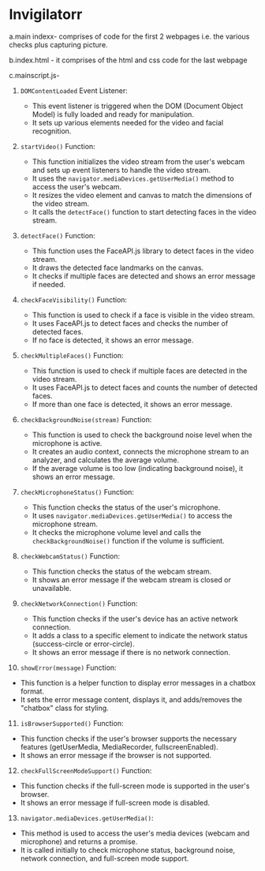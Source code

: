 # Invigilatorr
a.main indexx- comprises of code for the first 2 webpages i.e. the various checks plus capturing picture.

b.index.html - it comprises of the html and css code for the last webpage

c.mainscript.js-
1. `DOMContentLoaded` Event Listener:
   - This event listener is triggered when the DOM (Document Object Model) is fully loaded and ready for manipulation.
   - It sets up various elements needed for the video and facial recognition.

2. `startVideo()` Function:
   - This function initializes the video stream from the user's webcam and sets up event listeners to handle the video stream.
   - It uses the `navigator.mediaDevices.getUserMedia()` method to access the user's webcam.
   - It resizes the video element and canvas to match the dimensions of the video stream.
   - It calls the `detectFace()` function to start detecting faces in the video stream.

3. `detectFace()` Function:
   - This function uses the FaceAPI.js library to detect faces in the video stream.
   - It draws the detected face landmarks on the canvas.
   - It checks if multiple faces are detected and shows an error message if needed.

4. `checkFaceVisibility()` Function:
   - This function is used to check if a face is visible in the video stream.
   - It uses FaceAPI.js to detect faces and checks the number of detected faces.
   - If no face is detected, it shows an error message.

5. `checkMultipleFaces()` Function:
   - This function is used to check if multiple faces are detected in the video stream.
   - It uses FaceAPI.js to detect faces and counts the number of detected faces.
   - If more than one face is detected, it shows an error message.

6. `checkBackgroundNoise(stream)` Function:
   - This function is used to check the background noise level when the microphone is active.
   - It creates an audio context, connects the microphone stream to an analyzer, and calculates the average volume.
   - If the average volume is too low (indicating background noise), it shows an error message.

7. `checkMicrophoneStatus()` Function:
   - This function checks the status of the user's microphone.
   - It uses `navigator.mediaDevices.getUserMedia()` to access the microphone stream.
   - It checks the microphone volume level and calls the `checkBackgroundNoise()` function if the volume is sufficient.

8. `checkWebcamStatus()` Function:
   - This function checks the status of the webcam stream.
   - It shows an error message if the webcam stream is closed or unavailable.

9. `checkNetworkConnection()` Function:
   - This function checks if the user's device has an active network connection.
   - It adds a class to a specific element to indicate the network status (success-circle or error-circle).
   - It shows an error message if there is no network connection.

10. `showError(message)` Function:
   - This function is a helper function to display error messages in a chatbox format.
   - It sets the error message content, displays it, and adds/removes the "chatbox" class for styling.

11. `isBrowserSupported()` Function:
   - This function checks if the user's browser supports the necessary features (getUserMedia, MediaRecorder, fullscreenEnabled).
   - It shows an error message if the browser is not supported.

12. `checkFullScreenModeSupport()` Function:
   - This function checks if the full-screen mode is supported in the user's browser.
   - It shows an error message if full-screen mode is disabled.

13. `navigator.mediaDevices.getUserMedia()`:
   - This method is used to access the user's media devices (webcam and microphone) and returns a promise.
   - It is called initially to check microphone status, background noise, network connection, and full-screen mode support.
